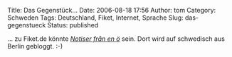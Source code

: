 Title: Das Gegenstück...
Date: 2006-08-18 17:56
Author: tom
Category: Schweden
Tags: Deutschland, Fiket, Internet, Sprache
Slug: das-gegenstueck
Status: published

... zu Fiket.de könnte [*Notiser från en
ö*](http://salongen.de/notiser/) sein. Dort wird auf schwedisch aus
Berlin gebloggt. :-)

